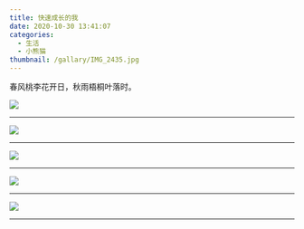 ```yaml
---
title: 快速成长的我
date: 2020-10-30 13:41:07
categories:
  - 生活
  - 小熊猫
thumbnail: /gallary/IMG_2435.jpg
---
```


春风桃李花开日，秋雨梧桐叶落时。

![](/gallary/IMG_2434.jpg)

---

<!-- more -->

![](/gallary/IMG_2436.jpg)

---

![](/gallary/IMG_2437.jpg)

---

![](/gallary/IMG_2438.jpg)

---

![](/gallary/IMG_2439.jpg)

---
